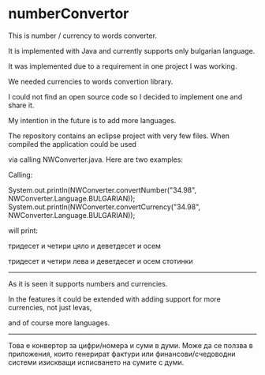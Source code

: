 # numberConvertor

This is number / currency to words converter. 

It is implemented with Java and currently supports only bulgarian language.

It was implemented due to a requirement in one project I was working.

We needed currencies to words convertion library.

I could not find an open source code so I decided to implement one and share it.

My intention in the future is to add more languages.

The repository contains an eclipse project with very few files. When compiled the application could be used

via calling NWConverter.java. Here are two examples:

Calling:

System.out.println(NWConverter.convertNumber("34.98", NWConverter.Language.BULGARIAN));
System.out.println(NWConverter.convertCurrency("34.98", NWConverter.Language.BULGARIAN));

will print:

тридесет и четири цяло и деветдесет и осем

тридесет и четири лева и деветдесет и осем стотинки

---------

As it is seen it supports numbers and currencies. 

In the features it could be extended with adding support for more currencies, not just levas,

and of course more languages.


-----------------------------------------------------------------------------------------------------------------

Това е конвертор за цифри/номера и суми в думи.
Може да се ползва в приложения, които генерират фактури
или финансови/счедоводни системи изискващи исписването на сумите с думи.
